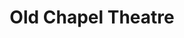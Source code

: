 ---
  title: Old Chapel Theatre
  description: Original chapel - first floor (NW corner) of main building
  latitude: -26.1729
  longitude: 28.075287
  cards:
    - poi-039-card-001.md
    - poi-039-card-002.md
    - poi-039-card-003.md
    - poi-039-card-004.md
    - poi-039-card-005.md
---
